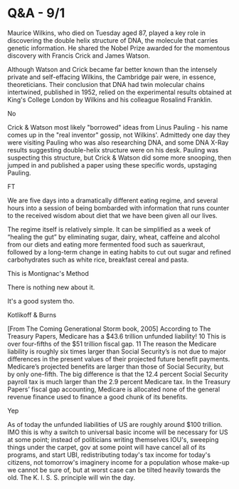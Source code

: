 # Q&A - 9/1

Maurice Wilkins, who died on Tuesday aged 87, played a key role in discovering the double helix structure of DNA, the molecule that carries genetic information. He shared the Nobel Prize awarded for the momentous discovery with Francis Crick and James Watson.

Although Watson and Crick became far better known than the intensely private and self-effacing Wilkins, the Cambridge pair were, in essence, theoreticians. Their conclusion that DNA had twin molecular chains intertwined, published in 1952, relied on the experimental results obtained at King's College London by Wilkins and his colleague Rosalind Franklin.

No

Crick & Watson most likely "borrowed" ideas from Linus Pauling - his name comes up in the "real inventor" gossip, not Wilkins'. Admittedy one day they were visiting Pauling who was also researching DNA, and some DNA X-Ray results suggesting double-helix structure were on his desk. Pauling was suspecting this structure, but Crick & Watson did some more snooping, then jumped in and published a paper using these specific words, upstaging Pauling. 

FT 

We are five days into a dramatically different eating regime, and several hours into a session of being bombarded with information that runs counter to the received wisdom about diet that we have been given all our lives.

The regime itself is relatively simple. It can be simplified as a week of “healing the gut” by eliminating sugar, dairy, wheat, caffeine and alcohol from our diets and eating more fermented food such as sauerkraut, followed by a long-term change in eating habits to cut out sugar and refined carbohydrates such as white rice, breakfast cereal and pasta.

This is Montignac's Method

There is nothing new about it. 

It's a good system tho. 

Kotlikoff & Burns

[From The Coming Generational Storm book, 2005] According to The Treasury Papers, Medicare has a $43.6 trillion unfunded liability! 10 This is over four-fifths of the $51 trillion fiscal gap. 11 The reason the Medicare liability is roughly six times larger than Social Security’s is not due to major differences in the present values of their projected future benefit payments. Medicare’s projected benefits are larger than those of Social Security, but by only one-fifth. The big difference is that the 12.4 percent Social Security payroll tax is much larger than the 2.9 percent Medicare tax. In the Treasury Papers’ fiscal gap accounting, Medicare is allocated none of the general revenue finance used to finance a good chunk of its benefits.

Yep

As of today the unfunded liabilities of US are roughly around $100 trillion. IMO this is why a switch to universal basic income will be necessary for US at some point; instead of politicians writing themselves IOU's, sweeping things under the carpet, gov at some point will have cancel all of its programs, and start UBI, redistributing today's tax income for today's citizens, not tomorrow's imaginery income for a population whose make-up we cannot be sure of, but at worst case can be tilted heavily towards the old. The K. I. S. S. principle will win the day.












